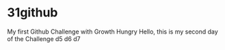 # 31github
My first Github Challenge with Growth Hungry 
Hello, this is my second day of the Challenge
d5
d6 
d7
